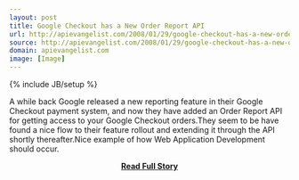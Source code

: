 ```yaml
---
layout: post
title: Google Checkout has a New Order Report API
url: http://apievangelist.com/2008/01/29/google-checkout-has-a-new-order-report-api/
source: http://apievangelist.com/2008/01/29/google-checkout-has-a-new-order-report-api/
domain: apievangelist.com
image: [Image]
---
```

{% include JB/setup %}<p>A while back Google released a new reporting feature in their Google Checkout payment system, and now they have added an Order Report API for getting access to your Google Checkout orders.They seem to be have found a nice flow to their feature rollout and extending it through the API shortly thereafter.Nice example of how Web Application Development should occur.</p>
<center><p><a href="http://apievangelist.com/2008/01/29/google-checkout-has-a-new-order-report-api/" style='padding:25px; font-sze:18px; font-weight: bold;'>Read Full Story</a></p></center>
